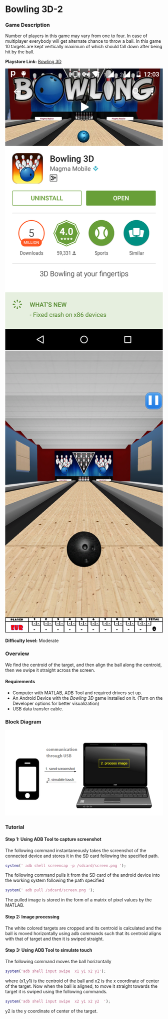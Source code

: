 # Bowling 3D-2

### Game Description

Number of players in this game may vary from one to four. In case of multiplayer everybody will get alternate chance to throw a ball. In this game 10 targets are kept vertically maximum of which should fall down after being hit by the ball. 

**Playstore Link:** [Bowling 3D](https://play.google.com/store/apps/details?id=com.magmamobile.game.Bowling3D&hl=en)

![Playstore](/Images/bowling_p.png) 
![Image](/Images/bowling_o.png)

**Difficulty level:** Moderate

### Overview
We find the centroid of the target, and then align the ball along the centroid, then we swipe it straight across the screen.

#### Requirements
- Computer with MATLAB, ADB Tool and required drivers set up.
- An Android Device with the *Bowling 3D* game installed on it. (Turn on the Developer options for better visualization)
- USB data transfer cable.

### Block Diagram

![BlockDiagram](/Images/BlockDiagram.png)

### Tutorial

#### Step 1: Using ADB Tool to capture screenshot

The following command instantaneously takes the screenshot of the connected device and stores it in the SD card following the specified path.
  
```MATLAB                     
system(' adb shell screencap -p /sdcard/screen.png ');
```       

The following command pulls it from the SD card of the android device into the working system following the path specified

```MATLAB
system(' adb pull /sdcard/screen.png ');
```
  
The pulled image is stored in the form of a matrix of pixel values by the MATLAB.
              
#### Step 2: Image processing

The white colored targets are cropped and its centroid is calculated and the ball is moved horizontally using adb commands such that its centroid aligns with that of target and then it is swiped straight. 

#### Step 3: Using ADB Tool to simulate touch

The following command moves the ball horizontally

```MATLAB
system('adb shell input swipe  x1 y1 x2 y1');
```

where (x1,y1) is the centroid of the ball and x2 is the x coordinate of center of the target.
Now when the ball is aligned, to move it straight towards the target it is swiped using the following commands.

```MATLAB
system('adb shell input swipe  x2 y1 x2 y2  ');
```      

y2 is the y coordinate of center of the target.

